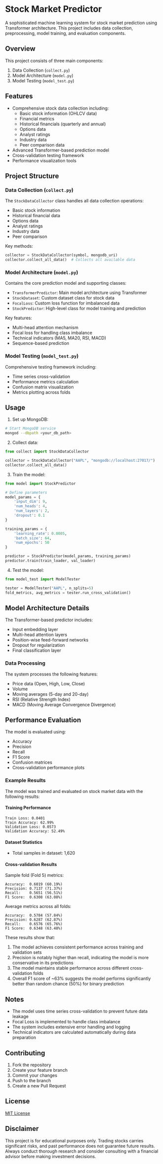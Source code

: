 # Stock Market Predictor

A sophisticated machine learning system for stock market prediction using Transformer architecture. This project includes data collection, preprocessing, model training, and evaluation components.

## Overview

This project consists of three main components:
1. Data Collection (`collect.py`)
2. Model Architecture (`model.py`)
3. Model Testing (`model_test.py`)

## Features

- Comprehensive stock data collection including:
  - Basic stock information (OHLCV data)
  - Financial metrics
  - Historical financials (quarterly and annual)
  - Options data
  - Analyst ratings
  - Industry data
  - Peer comparison data
- Advanced Transformer-based prediction model
- Cross-validation testing framework
- Performance visualization tools



## Project Structure

### Data Collection (`collect.py`)

The `StockDataCollector` class handles all data collection operations:

- Basic stock information
- Historical financial data
- Options data
- Analyst ratings
- Industry data
- Peer comparison

Key methods:
```python
collector = StockDataCollector(symbol, mongodb_uri)
collector.collect_all_data()  # Collects all available data
```

### Model Architecture (`model.py`)

Contains the core prediction model and supporting classes:

- `TransformerPredictor`: Main model architecture using Transformer
- `StockDataset`: Custom dataset class for stock data
- `FocalLoss`: Custom loss function for imbalanced data
- `StockPredictor`: High-level class for model training and prediction

Key features:
- Multi-head attention mechanism
- Focal loss for handling class imbalance
- Technical indicators (MA5, MA20, RSI, MACD)
- Sequence-based prediction

### Model Testing (`model_test.py`)

Comprehensive testing framework including:

- Time series cross-validation
- Performance metrics calculation
- Confusion matrix visualization
- Metrics plotting across folds

## Usage

1. Set up MongoDB:
```bash
# Start MongoDB service
mongod --dbpath <your_db_path>
```

2. Collect data:
```python
from collect import StockDataCollector

collector = StockDataCollector("AAPL", "mongodb://localhost:27017/")
collector.collect_all_data()
```

3. Train the model:
```python
from model import StockPredictor

# Define parameters
model_params = {
    'input_dim': 9,
    'num_heads': 4,
    'num_layers': 2,
    'dropout': 0.1
}

training_params = {
    'learning_rate': 0.0005,
    'batch_size': 64,
    'num_epochs': 50
}

predictor = StockPredictor(model_params, training_params)
predictor.train(train_loader, val_loader)
```

4. Test the model:
```python
from model_test import ModelTester

tester = ModelTester("AAPL", n_splits=5)
fold_metrics, avg_metrics = tester.run_cross_validation()
```

## Model Architecture Details

The Transformer-based predictor includes:

- Input embedding layer
- Multi-head attention layers
- Position-wise feed-forward networks
- Dropout for regularization
- Final classification layer

### Data Processing

The system processes the following features:
- Price data (Open, High, Low, Close)
- Volume
- Moving averages (5-day and 20-day)
- RSI (Relative Strength Index)
- MACD (Moving Average Convergence Divergence)

## Performance Evaluation

The model is evaluated using:
- Accuracy
- Precision
- Recall
- F1 Score
- Confusion matrices
- Cross-validation performance plots

### Example Results

The model was trained and evaluated on stock market data with the following results:

#### Training Performance
```
Train Loss: 0.0401
Train Accuracy: 62.99%
Validation Loss: 0.0573
Validation Accuracy: 52.49%
```

#### Dataset Statistics
- Total samples in dataset: 1,620

#### Cross-validation Results

Sample fold (Fold 5) metrics:
```
Accuracy:  0.6019 (60.19%)
Precision: 0.7137 (71.37%)
Recall:    0.5651 (56.51%)
F1 Score:  0.6308 (63.08%)
```

Average metrics across all folds:
```
Accuracy:  0.5784 (57.84%)
Precision: 0.6287 (62.87%)
Recall:    0.6576 (65.76%)
F1 Score:  0.6348 (63.48%)
```

These results show that:
1. The model achieves consistent performance across training and validation sets
2. Precision is notably higher than recall, indicating the model is more conservative in its predictions
3. The model maintains stable performance across different cross-validation folds
4. Overall F1 score of ~63% suggests the model performs significantly better than random chance (50%) for binary prediction

## Notes

- The model uses time series cross-validation to prevent future data leakage
- Focal Loss is implemented to handle class imbalance
- The system includes extensive error handling and logging
- Technical indicators are calculated automatically during data preparation

## Contributing

1. Fork the repository
2. Create your feature branch
3. Commit your changes
4. Push to the branch
5. Create a new Pull Request

## License

[MIT License](LICENSE)

## Disclaimer

This project is for educational purposes only. Trading stocks carries significant risks, and past performance does not guarantee future results. Always conduct thorough research and consider consulting with a financial advisor before making investment decisions.